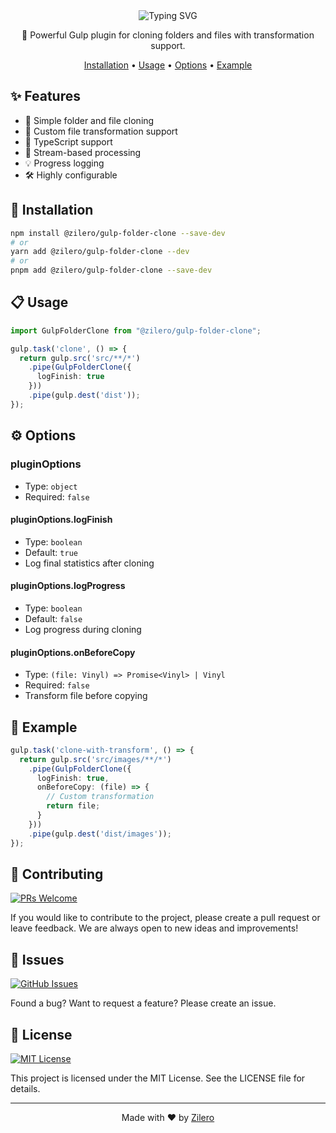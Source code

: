 <div align="center">

<img src="https://readme-typing-svg.demolab.com?font=Montserrat&weight=700&size=35&duration=3000&pause=1000&color=CF4647&background=45FF0000&center=true&vCenter=true&width=600&height=70&lines=Gulp+Folder+Clone;Simple+%26+Efficient;Type-Safe+Cloning" alt="Typing SVG" />

📂 Powerful Gulp plugin for cloning folders and files with transformation support.

[Installation](#installation) •
[Usage](#usage) •
[Options](#options) •
[Example](#example)

</div>

## ✨ Features

- 📁 Simple folder and file cloning
- 🔄 Custom file transformation support
- 📝 TypeScript support
- 🚀 Stream-based processing
- 💡 Progress logging
- 🛠️ Highly configurable

## 🚀 Installation

```bash
npm install @zilero/gulp-folder-clone --save-dev
# or
yarn add @zilero/gulp-folder-clone --dev
# or
pnpm add @zilero/gulp-folder-clone --save-dev
```

## 📋 Usage

```typescript
import GulpFolderClone from "@zilero/gulp-folder-clone";

gulp.task('clone', () => {
  return gulp.src('src/**/*')
    .pipe(GulpFolderClone({
      logFinish: true
    }))
    .pipe(gulp.dest('dist'));
});
```

## ⚙️ Options

### pluginOptions
- Type: `object`
- Required: `false`

#### pluginOptions.logFinish
- Type: `boolean`
- Default: `true`
- Log final statistics after cloning

#### pluginOptions.logProgress
- Type: `boolean`
- Default: `false`
- Log progress during cloning

#### pluginOptions.onBeforeCopy
- Type: `(file: Vinyl) => Promise<Vinyl> | Vinyl`
- Required: `false`
- Transform file before copying

## 📝 Example

```typescript
gulp.task('clone-with-transform', () => {
  return gulp.src('src/images/**/*')
    .pipe(GulpFolderClone({
      logFinish: true,
      onBeforeCopy: (file) => {
        // Custom transformation
        return file;
      }
    }))
    .pipe(gulp.dest('dist/images'));
});
```

## 🤝 Contributing

[![PRs Welcome](https://img.shields.io/badge/PRs-welcome-brightgreen.svg)](CONTRIBUTING.md)

If you would like to contribute to the project, please create a pull request or leave feedback. We are always open to new ideas and improvements!

## 🐛 Issues

[![GitHub Issues](https://img.shields.io/github/issues/zilero/gulp-plugins-hub.svg)](https://github.com/zilero/gulp-plugins-hub/issues)

Found a bug? Want to request a feature? Please create an issue.

## 📄 License

[![MIT License](https://img.shields.io/badge/license-MIT-blue.svg)](LICENSE)

This project is licensed under the MIT License. See the LICENSE file for details.

---

<div align="center">

Made with ❤️ by [Zilero](https://github.com/zilero)

</div>
